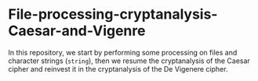 # File-processing-cryptanalysis-Caesar-and-Vigenre

In this repository, we start by performing some processing on files and character strings (`string`), then we resume the cryptanalysis of the Caesar cipher and reinvest it in the cryptanalysis of the De Vigenere cipher.

